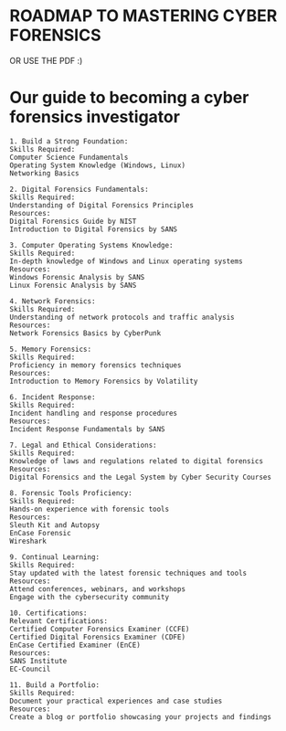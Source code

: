 # ROADMAP TO MASTERING CYBER FORENSICS 


OR USE THE PDF :)



# Our  guide to becoming a cyber forensics investigator

    1. Build a Strong Foundation:
    Skills Required:
    Computer Science Fundamentals
    Operating System Knowledge (Windows, Linux)
    Networking Basics

    2. Digital Forensics Fundamentals:
    Skills Required:
    Understanding of Digital Forensics Principles
    Resources:
    Digital Forensics Guide by NIST
    Introduction to Digital Forensics by SANS

    3. Computer Operating Systems Knowledge:
    Skills Required:
    In-depth knowledge of Windows and Linux operating systems
    Resources:
    Windows Forensic Analysis by SANS
    Linux Forensic Analysis by SANS

    4. Network Forensics:
    Skills Required:
    Understanding of network protocols and traffic analysis
    Resources:
    Network Forensics Basics by CyberPunk

    5. Memory Forensics:
    Skills Required:
    Proficiency in memory forensics techniques
    Resources:
    Introduction to Memory Forensics by Volatility

    6. Incident Response:
    Skills Required:
    Incident handling and response procedures
    Resources:
    Incident Response Fundamentals by SANS

    7. Legal and Ethical Considerations:
    Skills Required:
    Knowledge of laws and regulations related to digital forensics
    Resources:
    Digital Forensics and the Legal System by Cyber Security Courses

    8. Forensic Tools Proficiency:
    Skills Required:
    Hands-on experience with forensic tools
    Resources:
    Sleuth Kit and Autopsy
    EnCase Forensic
    Wireshark

    9. Continual Learning:
    Skills Required:
    Stay updated with the latest forensic techniques and tools
    Resources:
    Attend conferences, webinars, and workshops
    Engage with the cybersecurity community

    10. Certifications:
    Relevant Certifications:
    Certified Computer Forensics Examiner (CCFE)
    Certified Digital Forensics Examiner (CDFE)
    EnCase Certified Examiner (EnCE)
    Resources:
    SANS Institute
    EC-Council

    11. Build a Portfolio:
    Skills Required:
    Document your practical experiences and case studies
    Resources:
    Create a blog or portfolio showcasing your projects and findings

